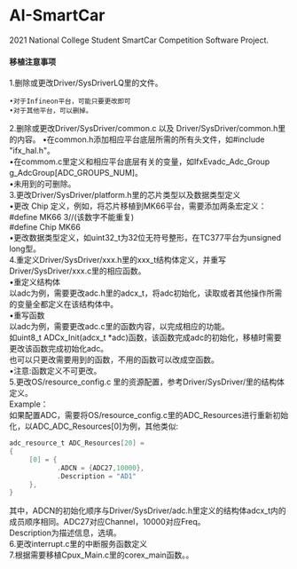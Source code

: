 # AI-SmartCar
 2021 National College Student SmartCar Competition Software Project.  
   
     
#### 移植注意事项
1.删除或更改Driver/SysDriverLQ里的文件。<br>

    •对于Infineon平台，可能只要更改即可  
    •对于其他平台，可以删掉。
    
2.删除或更改Driver/SysDriver/common.c 以及 Driver/SysDriver/common.h里的内容。 
     •在common.h添加相应平台底层所需的所有头文件，如#include "ifx_hal.h"。  
     •在commom.c里定义和相应平台底层有关的变量，如IfxEvadc_Adc_Group g_AdcGroup[ADC_GROUPS_NUM]。  
     •未用到的可删除。  
3.更改Driver/SysDriver/platform.h里的芯片类型以及数据类型定义  
     •更改 Chip 定义，例如，将芯片移植到MK66平台，需要添加两条宏定义：  
       #define MK66 3//(该数字不能重复)  
       #define Chip MK66  
     •更改数据类型定义，如uint32_t为32位无符号整形，在TC377平台为unsigned long型。  
4.重定义Driver/SysDriver/xxx.h里的xxx_t结构体定义，并重写Driver/SysDriver/xxx.c里的相应函数。  
     •重定义结构体  
      以adc为例，需要更改adc.h里的adcx_t，将adc初始化，读取或者其他操作所需的变量全都定义在该结构体中。  
     •重写函数  
      以adc为例，需要更改adc.c里的函数内容，以完成相应的功能。  
      如uint8_t ADCx_Init(adcx_t *adc)函数，该函数完成adc的初始化，移植时需要更改该函数完成初始化adc。  
      也可以只更改需要用到的函数，不用的函数可以改成空函数。  
     •注意:函数定义不可更改。  
5.更改OS/resource_config.c 里的资源配置，参考Driver/SysDriver/里的结构体定义。  
   Example：  
   如果配置ADC，需要将OS/resource_config.c里的ADC_Resources进行重新初始化，以ADC_ADC_Resources[0]为例，其他类似:  
   ``` C
   adc_resource_t ADC_Resources[20] =  
   {  
        [0] = {  
               .ADCN = {ADC27,10000},  
               .Description = "AD1"  
        },  
   }  
   ``` 
   其中，ADCN的初始化顺序与Driver/SysDriver/adc.h里定义的结构体adcx_t内的成员顺序相同。ADC27对应Channel，10000对应Freq。  
   Description为描述信息，选填。  
6.更改interrupt.c里的中断服务函数定义  
7.根据需要移植Cpux_Main.c里的corex_main函数。。
